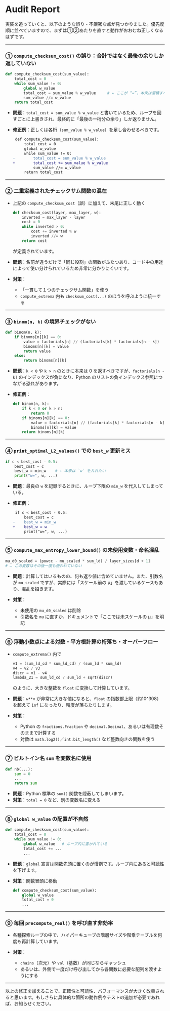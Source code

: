 # Audit Report

実装を追っていくと、以下のような誤り・不厳密な点が見つかりました。優先度順に並べていますので、まずは①②あたりを直すと動作がおおむね正しくなるはずです。

---

### ① `compute_checksum_cost()` の誤り：合計ではなく最後の余りしか返していない

```python
def compute_checksum_cost(sum_value):
    total_cost = 0
    while sum_value != 0:
        global w_value
        total_cost = sum_value % w_value     # ← ここが “=”，本来は累積すべき
        sum_value //= w_value
    return total_cost
```

* **問題**：`total_cost = sum_value % w_value` と書いているため、ループを回すごとに上書きされ、最終的に「最後の一桁分の余り」しか返りません。
* **修正例**：正しくは各桁（`sum_value % w_value`）を足し合わせるべきです。

  ```diff
   def compute_checksum_cost(sum_value):
       total_cost = 0
       global w_value
       while sum_value != 0:
  -        total_cost = sum_value % w_value
  +        total_cost += sum_value % w_value
           sum_value //= w_value
       return total_cost
  ```

---

### ② 二重定義されたチェックサム関数の混在

* 上記の `compute_checksum_cost`（誤）に加えて、末尾に正しく動く

  ```python
  def checksum_cost(layer, max_layer, w):
      inverted = max_layer - layer
      cost = 0
      while inverted > 0:
          cost += inverted % w
          inverted //= w
      return cost
  ```

  が定義されています。
* **問題**：名前が違うだけで「同じ役割」の関数がふたつあり、コード中の用途によって使い分けられているため非常に分かりにくいです。
* **対策**：

  * 「一貫して１つのチェックサム関数」を使う
  * `compute_extrema` 内も `checksum_cost(...)` のほうを呼ぶように統一する

---

### ③ `binom(n, k)` の境界チェックがない

```python
def binom(n, k):
    if binoms[n][k] == 0:
        value = factorials[n] // (factorials[k] * factorials[n - k])
        binoms[n][k] = value
        return value
    else:
        return binoms[n][k]
```

* **問題**：`k < 0` や `k > n` のときに本来は 0 を返すべきですが、`factorials[n - k]` のインデックスが負になり、Python のリストの負インデックス参照につながる恐れがあります。
* **修正例**：

  ```python
  def binom(n, k):
      if k < 0 or k > n:
          return 0
      if binoms[n][k] == 0:
          value = factorials[n] // (factorials[k] * factorials[n - k])
          binoms[n][k] = value
      return binoms[n][k]
  ```

---

### ④ `print_optimal_L2_values()` での `best_w` 更新ミス

```python
if c < best_cost - 0.5:
    best_cost = c
    best_w = min_w    # ← 本来は `w` を入れたい
    print("w=", w, ...)
```

* **問題**：最良の `w` を記録するときに、ループ下限の `min_w` を代入してしまっている。
* **修正例**：

  ```diff
   if c < best_cost - 0.5:
       best_cost = c
  -    best_w = min_w
  +    best_w = w
       print("w=", w, ...)
  ```

---

### ⑤ `compute_max_entropy_lower_bound()` の未使用変数・命名混乱

```python
mu_d0_scaled = (powcc - mu_scaled * sum_ld) / layer_sizes[d + 1]
# … この変数はその後一度も使われていない
```

* **問題**：計算してはいるものの、何も返り値に含めていません。また、引数名が `mu_scaled` ですが、実際には「スケール前の µ」を渡しているケースもあり、混乱を招きます。
* **対策**：

  * 未使用の `mu_d0_scaled` は削除
  * 引数名を `mu` に直すか、ドキュメントで「ここでは未スケールの µ」を明記

---

### ⑥ 浮動小数点による対数・平方根計算の桁落ち・オーバーフロー

* `compute_extrema()` 内で

  ```python
  v1 = (sum_ld_cd * sum_ld_cd) / (sum_ld * sum_ld)
  v4 = v2 / v3
  discr = v1 - v4
  lambda_21 = sum_ld_cd / sum_ld + sqrt(discr)
  ```

  のように、大きな整数を `float` に変換して計算しています。
* **問題**：`w**v` が非常に大きな値になると、`float` の指数部上限（約10^308）を超えて `inf` になったり、精度が落ちたりします。
* **対策**：

  * Python の `fractions.Fraction` や `decimal.Decimal`、あるいは有理数そのままで計算する
  * 対数は `math.log2()`／`int.bit_length()` など整数向きの関数を使う

---

### ⑦ ビルトイン名 `sum` を変数名に使用

```python
def nb(...):
    sum = 0
    ...
    return sum
```

* **問題**：Python 標準の `sum()` 関数を隠蔽してしまいます。
* **対策**：`total = 0` など、別の変数名に変える

---

### ⑧ `global w_value` の配置が不自然

```python
def compute_checksum_cost(sum_value):
    total_cost = 0
    while sum_value != 0:
        global w_value   # ループ内に書かれている
        total_cost += ...
        ...
```

* **問題**：`global` 宣言は関数先頭に置くのが慣例です。ループ内にあると可読性を下げます。
* **対策**：関数冒頭に移動

  ```python
  def compute_checksum_cost(sum_value):
      global w_value
      total_cost = 0
      ...
  ```

---

### ⑨ 毎回 `precompute_real()` を呼び直す非効率

* 各種探索ループの中で、ハイパーキューブの階層サイズや階乗テーブルを何度も再計算しています。
* **対策**：

  * `chains`（次元）や `val`（基数）が同じならキャッシュ
  * あるいは、外側で一度だけ呼び出してから各関数に必要な配列を渡すようにする

---

以上の修正を加えることで、正確性と可読性、パフォーマンスが大きく改善されると思います。もしさらに具体的な箇所の動作例やテストの追加が必要であれば、お知らせください。
